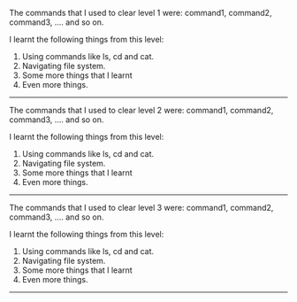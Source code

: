 The commands that I used to clear level 1 were:
command1, command2, command3, .... and so on.

I learnt the following things from this level:
1. Using commands like ls, cd and cat.
2. Navigating file system.
3. Some more things that I learnt
4. Even more things.

---------------------------------------------------------

The commands that I used to clear level 2 were:
command1, command2, command3, .... and so on.

I learnt the following things from this level:
1. Using commands like ls, cd and cat.
2. Navigating file system.
3. Some more things that I learnt
4. Even more things.

---------------------------------------------------------
The commands that I used to clear level 3 were:
command1, command2, command3, .... and so on.

I learnt the following things from this level:
1. Using commands like ls, cd and cat.
2. Navigating file system.
3. Some more things that I learnt
4. Even more things.

---------------------------------------------------------
